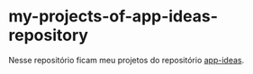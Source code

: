 # my-projects-of-app-ideas-repository

Nesse repositório ficam  meu projetos do repositório <a href="https://github.com/florinpop17/app-ideas">app-ideas</a>.
